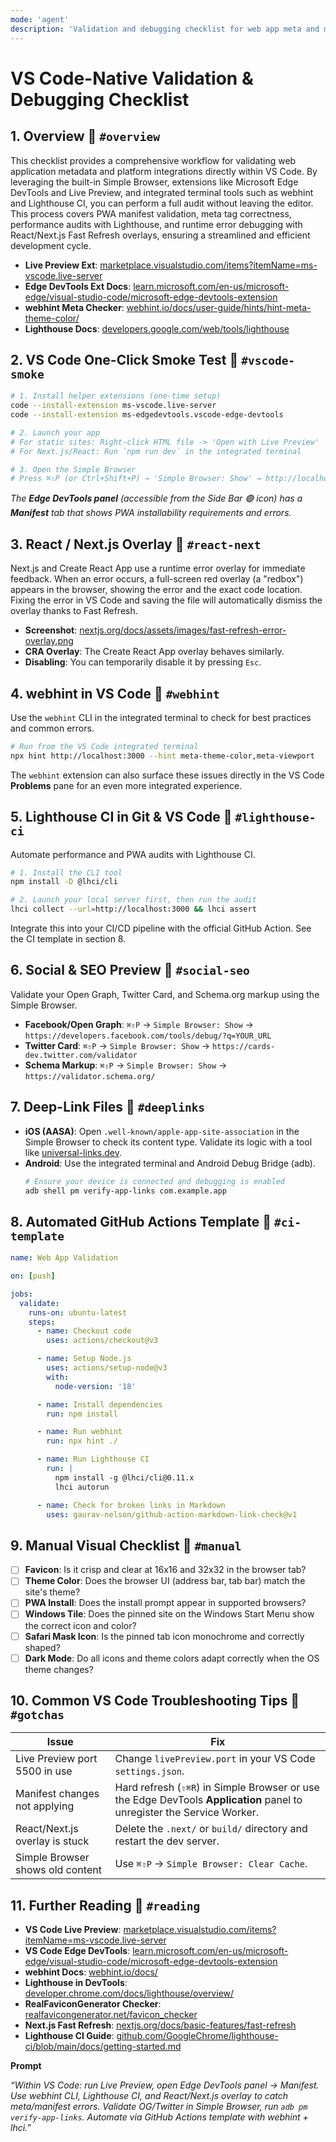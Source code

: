```yaml
---
mode: 'agent'
description: 'Validation and debugging checklist for web app meta and manifest, a VS Code–centric checklist for validating and debugging web app meta tags, manifests, icons, deep links, and SEO elements using built-in tools and CLI/CI workflows.'
---
```


# VS Code-Native Validation & Debugging Checklist

## 1. Overview 🔗 `#overview`

This checklist provides a comprehensive workflow for validating web application metadata and platform integrations directly within VS Code. By leveraging the built-in Simple Browser, extensions like Microsoft Edge DevTools and Live Preview, and integrated terminal tools such as webhint and Lighthouse CI, you can perform a full audit without leaving the editor. This process covers PWA manifest validation, meta tag correctness, performance audits with Lighthouse, and runtime error debugging with React/Next.js Fast Refresh overlays, ensuring a streamlined and efficient development cycle.

- **Live Preview Ext**: [marketplace.visualstudio.com/items?itemName=ms-vscode.live-server](https://marketplace.visualstudio.com/items?itemName=ms-vscode.live-server)
- **Edge DevTools Ext Docs**: [learn.microsoft.com/en-us/microsoft-edge/visual-studio-code/microsoft-edge-devtools-extension](https://learn.microsoft.com/en-us/microsoft-edge/visual-studio-code/microsoft-edge-devtools-extension)
- **webhint Meta Checker**: [webhint.io/docs/user-guide/hints/hint-meta-theme-color/](https://webhint.io/docs/user-guide/hints/hint-meta-theme-color/)
- **Lighthouse Docs**: [developers.google.com/web/tools/lighthouse](https://developers.google.com/web/tools/lighthouse)

## 2. VS Code One-Click Smoke Test 🔗 `#vscode-smoke`

```bash
# 1. Install helper extensions (one-time setup)
code --install-extension ms-vscode.live-server
code --install-extension ms-edgedevtools.vscode-edge-devtools

# 2. Launch your app
# For static sites: Right-click HTML file -> 'Open with Live Preview'
# For Next.js/React: Run `npm run dev` in the integrated terminal

# 3. Open the Simple Browser
# Press ⌘⇧P (or Ctrl+Shift+P) → 'Simple Browser: Show' → http://localhost:3000
```

_The **Edge DevTools panel** (accessible from the Side Bar 🟣 icon) has a **Manifest** tab that shows PWA installability requirements and errors._

## 3. React / Next.js Overlay 🔗 `#react-next`

Next.js and Create React App use a runtime error overlay for immediate feedback. When an error occurs, a full-screen red overlay (a "redbox") appears in the browser, showing the error and the exact code location. Fixing the error in VS Code and saving the file will automatically dismiss the overlay thanks to Fast Refresh.

- **Screenshot**: [nextjs.org/docs/assets/images/fast-refresh-error-overlay.png](https://nextjs.org/docs/assets/images/fast-refresh-error-overlay.png)
- **CRA Overlay**: The Create React App overlay behaves similarly.
- **Disabling**: You can temporarily disable it by pressing `Esc`.

## 4. webhint in VS Code 🔗 `#webhint`

Use the `webhint` CLI in the integrated terminal to check for best practices and common errors.

```bash
# Run from the VS Code integrated terminal
npx hint http://localhost:3000 --hint meta-theme-color,meta-viewport
```

The `webhint` extension can also surface these issues directly in the VS Code **Problems** pane for an even more integrated experience.

## 5. Lighthouse CI in Git & VS Code 🔗 `#lighthouse-ci`

Automate performance and PWA audits with Lighthouse CI.

```bash
# 1. Install the CLI tool
npm install -D @lhci/cli

# 2. Launch your local server first, then run the audit
lhci collect --url=http://localhost:3000 && lhci assert
```

Integrate this into your CI/CD pipeline with the official GitHub Action. See the CI template in section 8.

## 6. Social & SEO Preview 🔗 `#social-seo`

Validate your Open Graph, Twitter Card, and Schema.org markup using the Simple Browser.

- **Facebook/Open Graph**: `⌘⇧P` → `Simple Browser: Show` → `https://developers.facebook.com/tools/debug/?q=YOUR_URL`
- **Twitter Card**: `⌘⇧P` → `Simple Browser: Show` → `https://cards-dev.twitter.com/validator`
- **Schema Markup**: `⌘⇧P` → `Simple Browser: Show` → `https://validator.schema.org/`

## 7. Deep-Link Files 🔗 `#deeplinks`

- **iOS (AASA)**: Open `.well-known/apple-app-site-association` in the Simple Browser to check its content type. Validate its logic with a tool like [universal-links.dev](https://universal-links.dev/).
- **Android**: Use the integrated terminal and Android Debug Bridge (adb).
  ```bash
  # Ensure your device is connected and debugging is enabled
  adb shell pm verify-app-links com.example.app
  ```

## 8. Automated GitHub Actions Template 🔗 `#ci-template`

```yaml
name: Web App Validation

on: [push]

jobs:
  validate:
    runs-on: ubuntu-latest
    steps:
      - name: Checkout code
        uses: actions/checkout@v3

      - name: Setup Node.js
        uses: actions/setup-node@v3
        with:
          node-version: '18'

      - name: Install dependencies
        run: npm install

      - name: Run webhint
        run: npx hint ./

      - name: Run Lighthouse CI
        run: |
          npm install -g @lhci/cli@0.11.x
          lhci autorun

      - name: Check for broken links in Markdown
        uses: gaurav-nelson/github-action-markdown-link-check@v1
```

## 9. Manual Visual Checklist 🔗 `#manual`

- [ ] **Favicon**: Is it crisp and clear at 16x16 and 32x32 in the browser tab?
- [ ] **Theme Color**: Does the browser UI (address bar, tab bar) match the site's theme?
- [ ] **PWA Install**: Does the install prompt appear in supported browsers?
- [ ] **Windows Tile**: Does the pinned site on the Windows Start Menu show the correct icon and color?
- [ ] **Safari Mask Icon**: Is the pinned tab icon monochrome and correctly shaped?
- [ ] **Dark Mode**: Do all icons and theme colors adapt correctly when the OS theme changes?

## 10. Common VS Code Troubleshooting Tips 🔗 `#gotchas`

| Issue                            | Fix                                                                                                                     |
| -------------------------------- | ----------------------------------------------------------------------------------------------------------------------- |
| Live Preview port 5500 in use    | Change `livePreview.port` in your VS Code `settings.json`.                                                              |
| Manifest changes not applying    | Hard refresh (`⇧⌘R`) in Simple Browser or use the Edge DevTools **Application** panel to unregister the Service Worker. |
| React/Next.js overlay is stuck   | Delete the `.next/` or `build/` directory and restart the dev server.                                                   |
| Simple Browser shows old content | Use `⌘⇧P` → `Simple Browser: Clear Cache`.                                                                              |

## 11. Further Reading 🔗 `#reading`

- **VS Code Live Preview**: [marketplace.visualstudio.com/items?itemName=ms-vscode.live-server](https://marketplace.visualstudio.com/items?itemName=ms-vscode.live-server)
- **VS Code Edge DevTools**: [learn.microsoft.com/en-us/microsoft-edge/visual-studio-code/microsoft-edge-devtools-extension](https://learn.microsoft.com/en-us/microsoft-edge/visual-studio-code/microsoft-edge-devtools-extension)
- **webhint Docs**: [webhint.io/docs/](https://webhint.io/docs/)
- **Lighthouse in DevTools**: [developer.chrome.com/docs/lighthouse/overview/](https://developer.chrome.com/docs/lighthouse/overview/)
- **RealFaviconGenerator Checker**: [realfavicongenerator.net/favicon_checker](https://realfavicongenerator.net/favicon_checker)
- **Next.js Fast Refresh**: [nextjs.org/docs/basic-features/fast-refresh](https://nextjs.org/docs/basic-features/fast-refresh)
- **Lighthouse CI Guide**: [github.com/GoogleChrome/lighthouse-ci/blob/main/docs/getting-started.md](https://github.com/GoogleChrome/lighthouse-ci/blob/main/docs/getting-started.md)

**Prompt**

_“Within VS Code: run Live Preview, open Edge DevTools panel → Manifest. Use webhint CLI, Lighthouse CI, and React/Next.js overlay to catch meta/manifest errors. Validate OG/Twitter in Simple Browser, run `adb pm verify-app-links`. Automate via GitHub Actions template with webhint + lhci.”_
